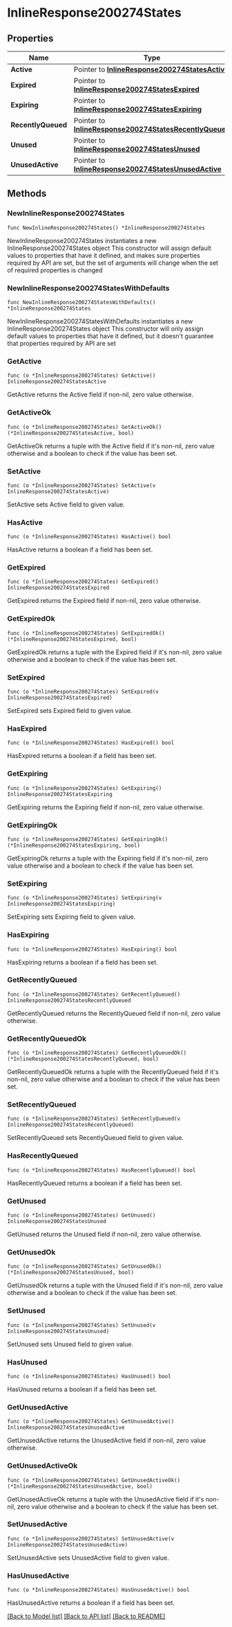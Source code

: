 # InlineResponse200274States

## Properties

Name | Type | Description | Notes
------------ | ------------- | ------------- | -------------
**Active** | Pointer to [**InlineResponse200274StatesActive**](InlineResponse200274StatesActive.md) |  | [optional] 
**Expired** | Pointer to [**InlineResponse200274StatesExpired**](InlineResponse200274StatesExpired.md) |  | [optional] 
**Expiring** | Pointer to [**InlineResponse200274StatesExpiring**](InlineResponse200274StatesExpiring.md) |  | [optional] 
**RecentlyQueued** | Pointer to [**InlineResponse200274StatesRecentlyQueued**](InlineResponse200274StatesRecentlyQueued.md) |  | [optional] 
**Unused** | Pointer to [**InlineResponse200274StatesUnused**](InlineResponse200274StatesUnused.md) |  | [optional] 
**UnusedActive** | Pointer to [**InlineResponse200274StatesUnusedActive**](InlineResponse200274StatesUnusedActive.md) |  | [optional] 

## Methods

### NewInlineResponse200274States

`func NewInlineResponse200274States() *InlineResponse200274States`

NewInlineResponse200274States instantiates a new InlineResponse200274States object
This constructor will assign default values to properties that have it defined,
and makes sure properties required by API are set, but the set of arguments
will change when the set of required properties is changed

### NewInlineResponse200274StatesWithDefaults

`func NewInlineResponse200274StatesWithDefaults() *InlineResponse200274States`

NewInlineResponse200274StatesWithDefaults instantiates a new InlineResponse200274States object
This constructor will only assign default values to properties that have it defined,
but it doesn't guarantee that properties required by API are set

### GetActive

`func (o *InlineResponse200274States) GetActive() InlineResponse200274StatesActive`

GetActive returns the Active field if non-nil, zero value otherwise.

### GetActiveOk

`func (o *InlineResponse200274States) GetActiveOk() (*InlineResponse200274StatesActive, bool)`

GetActiveOk returns a tuple with the Active field if it's non-nil, zero value otherwise
and a boolean to check if the value has been set.

### SetActive

`func (o *InlineResponse200274States) SetActive(v InlineResponse200274StatesActive)`

SetActive sets Active field to given value.

### HasActive

`func (o *InlineResponse200274States) HasActive() bool`

HasActive returns a boolean if a field has been set.

### GetExpired

`func (o *InlineResponse200274States) GetExpired() InlineResponse200274StatesExpired`

GetExpired returns the Expired field if non-nil, zero value otherwise.

### GetExpiredOk

`func (o *InlineResponse200274States) GetExpiredOk() (*InlineResponse200274StatesExpired, bool)`

GetExpiredOk returns a tuple with the Expired field if it's non-nil, zero value otherwise
and a boolean to check if the value has been set.

### SetExpired

`func (o *InlineResponse200274States) SetExpired(v InlineResponse200274StatesExpired)`

SetExpired sets Expired field to given value.

### HasExpired

`func (o *InlineResponse200274States) HasExpired() bool`

HasExpired returns a boolean if a field has been set.

### GetExpiring

`func (o *InlineResponse200274States) GetExpiring() InlineResponse200274StatesExpiring`

GetExpiring returns the Expiring field if non-nil, zero value otherwise.

### GetExpiringOk

`func (o *InlineResponse200274States) GetExpiringOk() (*InlineResponse200274StatesExpiring, bool)`

GetExpiringOk returns a tuple with the Expiring field if it's non-nil, zero value otherwise
and a boolean to check if the value has been set.

### SetExpiring

`func (o *InlineResponse200274States) SetExpiring(v InlineResponse200274StatesExpiring)`

SetExpiring sets Expiring field to given value.

### HasExpiring

`func (o *InlineResponse200274States) HasExpiring() bool`

HasExpiring returns a boolean if a field has been set.

### GetRecentlyQueued

`func (o *InlineResponse200274States) GetRecentlyQueued() InlineResponse200274StatesRecentlyQueued`

GetRecentlyQueued returns the RecentlyQueued field if non-nil, zero value otherwise.

### GetRecentlyQueuedOk

`func (o *InlineResponse200274States) GetRecentlyQueuedOk() (*InlineResponse200274StatesRecentlyQueued, bool)`

GetRecentlyQueuedOk returns a tuple with the RecentlyQueued field if it's non-nil, zero value otherwise
and a boolean to check if the value has been set.

### SetRecentlyQueued

`func (o *InlineResponse200274States) SetRecentlyQueued(v InlineResponse200274StatesRecentlyQueued)`

SetRecentlyQueued sets RecentlyQueued field to given value.

### HasRecentlyQueued

`func (o *InlineResponse200274States) HasRecentlyQueued() bool`

HasRecentlyQueued returns a boolean if a field has been set.

### GetUnused

`func (o *InlineResponse200274States) GetUnused() InlineResponse200274StatesUnused`

GetUnused returns the Unused field if non-nil, zero value otherwise.

### GetUnusedOk

`func (o *InlineResponse200274States) GetUnusedOk() (*InlineResponse200274StatesUnused, bool)`

GetUnusedOk returns a tuple with the Unused field if it's non-nil, zero value otherwise
and a boolean to check if the value has been set.

### SetUnused

`func (o *InlineResponse200274States) SetUnused(v InlineResponse200274StatesUnused)`

SetUnused sets Unused field to given value.

### HasUnused

`func (o *InlineResponse200274States) HasUnused() bool`

HasUnused returns a boolean if a field has been set.

### GetUnusedActive

`func (o *InlineResponse200274States) GetUnusedActive() InlineResponse200274StatesUnusedActive`

GetUnusedActive returns the UnusedActive field if non-nil, zero value otherwise.

### GetUnusedActiveOk

`func (o *InlineResponse200274States) GetUnusedActiveOk() (*InlineResponse200274StatesUnusedActive, bool)`

GetUnusedActiveOk returns a tuple with the UnusedActive field if it's non-nil, zero value otherwise
and a boolean to check if the value has been set.

### SetUnusedActive

`func (o *InlineResponse200274States) SetUnusedActive(v InlineResponse200274StatesUnusedActive)`

SetUnusedActive sets UnusedActive field to given value.

### HasUnusedActive

`func (o *InlineResponse200274States) HasUnusedActive() bool`

HasUnusedActive returns a boolean if a field has been set.


[[Back to Model list]](../README.md#documentation-for-models) [[Back to API list]](../README.md#documentation-for-api-endpoints) [[Back to README]](../README.md)


